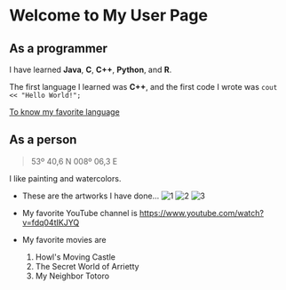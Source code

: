 # Welcome to My User Page
## As a programmer
I have learned **Java**, **C**, **C++**, **Python**, and **R**.

The first language I learned was **C++**, and the first code I wrote was `cout << "Hello World!";`

[To know my favorite language](https://github.com/Oooleaf/LabWeek0-1/blob/my-branch/README.md)
## As a person
> 53º 40,6 N 008º 06,3 E

I like painting and watercolors.
  - These are the artworks I have done...
![1](https://user-images.githubusercontent.com/114543429/193435787-b0c1ca21-2210-4af5-875e-3da8c6636f5a.png)
![2](https://user-images.githubusercontent.com/114543429/193435794-a170e78e-2159-45aa-8f63-1e4071f346db.png)
![3](https://user-images.githubusercontent.com/114543429/193435798-6702d779-cf18-481d-ba26-f456d951990e.png)

- My favorite YouTube channel is https://www.youtube.com/watch?v=fdq04tIKJYQ
- My favorite movies are
  1. Howl's Moving Castle
  2. The Secret World of Arrietty
  3. My Neighbor Totoro
